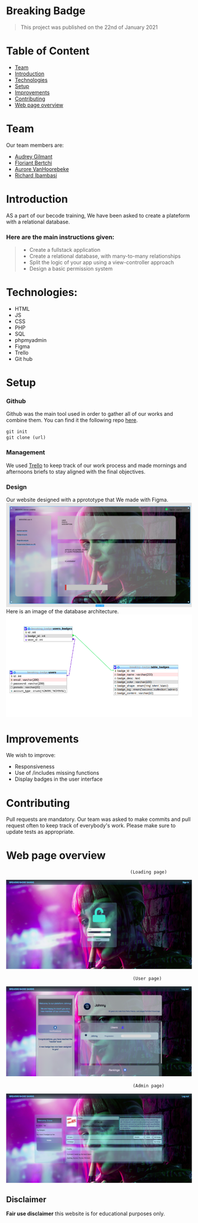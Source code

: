 # Breaking Badge
> This project was published on  the 22nd of January 2021
>

# Table of Content
* [Team](#Team)
* [Introduction](#Introduction)
* [Technologies](#Technologies)
* [Setup](#Setup)
* [Improvements](#Improvements)
* [Contributing](#Contruting)
* [Web page overview](#Web)


# Team

Our team members are:

- [Audrey Gilmant](https://github.com/GAudrey)
- [Floriant Bertchi](https://github.com/Bruxellesflorian/)
- [Aurore VanHoorebeke](https://github.com/AuroreVanHoorebeke) 
- [Richard Ibambasi](https://github.com/GuyRichardib)


# Introduction

AS a part of our becode training, We have been asked to create a plateform with a relational database. 

### Here are the main instructions given:

>* Create a fullstack application
>* Create a relational database, with many-to-many relationships
>* Split the logic of your app using a view-controller approach
>* Design a basic permission system




# Technologies:

* HTML
* JS
* CSS
* PHP
* SQL
* phpmyadmin
* Figma
* Trello
* Git hub


# Setup

### Github
Github was the main tool used in order to gather all of our works and combine them. You can find it the following repo [here](https://github.com/AuroreVanHoorebeke/breaking-badge).
```git
git init
git clone (url)
```
### Management
We used [Trello](https://trello.com/b/jNzWNQ78/breaking-badge) to keep track of our work process and made mornings and afternoons briefs to stay aligned with the final objectives.

### Design
Our website designed with a pprototype that We made with Figma.
![image](./assets/image/figma_design1.png)
Here is an image of the database architecture.
![image](./assets/image/architecture.png)


# Improvements
We wish to improve:

* Responsiveness
* Use of /includes missing functions
* Display badges in the user interface
 
# Contributing
Pull requests are mandatory. Our team was asked to make commits and pull request often to keep track of everybody's work.
Please make sure to update tests as appropriate.

# Web page overview
                                                   (Loading page)
                                
![image](./assets/image/loading_page.png)

                                                    (User page)
                                
![image](./assets/image/user_page.png)


                                                    (Admin page)
                                
![image](./assets/image/admin_page.png)






## Disclaimer
<strong>Fair use disclaimer</strong> this website is for educational purposes only.
